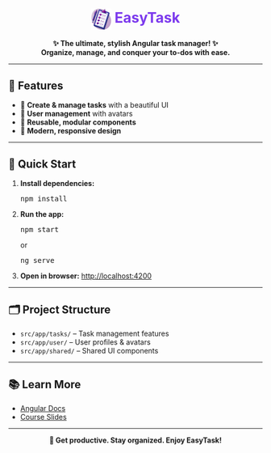 <h1 align="center"><img src="src/assets/task-management-logo.png" width="40" style="vertical-align:middle;"/> <span style="color:#7C3AED">EasyTask</span></h1>

<p align="center">
  <b>✨ The ultimate, stylish Angular task manager! ✨<br>Organize, manage, and conquer your to-dos with ease.</b>
</p>

---

## 🌟 Features

- 📝 <b>Create & manage tasks</b> with a beautiful UI
- 👤 <b>User management</b> with avatars
- 🧩 <b>Reusable, modular components</b>
- 🎨 <b>Modern, responsive design</b>

---

## 🚀 Quick Start

1. <b>Install dependencies:</b>
   <pre>npm install</pre>
2. <b>Run the app:</b>
   <pre>npm start</pre>
   or
   <pre>ng serve</pre>
3. <b>Open in browser:</b>
   <a href="http://localhost:4200">http://localhost:4200</a>

---

## 🗂️ Project Structure

- <code>src/app/tasks/</code> – Task management features
- <code>src/app/user/</code> – User profiles & avatars
- <code>src/app/shared/</code> – Shared UI components

---

## 📚 Learn More

- [Angular Docs](https://angular.io/)
- [Course Slides](../other-resources/angular-course-slides.pdf)

---

<p align="center">
  <b>🚀 Get productive. Stay organized. Enjoy EasyTask!</b>
</p>

